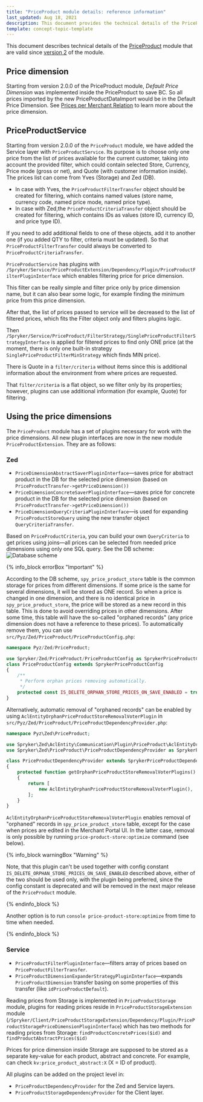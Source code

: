 ```yaml
---
title: "PriceProduct module details: reference information"
last_updated: Aug 18, 2021
description: This document provides the technical details of the PriceProduct module and price dimensions
template: concept-topic-template
---
```


This document describes technical details of the [PriceProduct](https://github.com/spryker/price-product) module that are valid since [version 2](/docs/scos/dev/module-migration-guides/migration-guide-priceproduct.html#upgrading-from-version-1-to-version-2) of the module.

## Price dimension

Starting from version 2.0.0 of the PriceProduct module, _Default Price Dimension_ was implemented inside the PriceProduct to save BC. So all prices imported by the new PriceProductDataImport would be in the Default Price Dimension. See [Prices per Merchant Relation](/docs/scos/user/features/{{page.version}}/merchant-custom-prices-feature-overview.html) to learn more about the price dimension.

## PriceProductService

Starting from version 2.0.0 of the `PriceProduct` module, we have added the Service layer with `PriceProductService`. Its purpose is to choose only one price from the list of prices available for the current customer, taking into account the provided filter, which could contain selected Store, Currency, Price mode (gross or net), and Quote (with customer information inside).
The prices list can come from Yves (Storage) and Zed (DB).

* In case with Yves, the `PriceProductFilterTransfer` object should be created for filtering, which contains named values (store name, currency code, named price mode, named price type).
* In case with Zed,the `PriceProductCriteriaTransfer` object should be created for filtering, which contains IDs as values (store ID, currency ID, and price type ID).

If you need to add additional fields to one of these objects, add it to another one (if you added QTY to filter, criteria must be updated). So that `PriceProductFilterTransfer` could always be converted to `PriceProductCriteriaTransfer`.

`PriceProductService` has plugins with `/Spryker/Service/PriceProductExtension/Dependency/Plugin/PriceProductFilterPluginInterface` which enables filtering price for price dimension.

This filter can be really simple and filter price only by price dimension name, but it can also bear some logic, for example finding the minimum price from this price dimension.

After that, the list of prices passed to service will be decreased to the list of filtered prices, which fits the Filter object only and filters plugins logic.

Then `/Spryker/Service/PriceProduct/FilterStrategy/SinglePriceProductFilterStrategyInterface` is applied for filtered prices to find only ONE price (at the moment, there is only one built-in strategy `SinglePriceProductFilterMinStrategy` which finds MIN price).

There is Quote in a `filter/criteria` without items since this is additional information about the environment from where prices are requested.

That `filter/criteria` is a flat object, so we filter only by its properties; however, plugins can use additional information (for example, Quote) for filtering.

## Using the price dimensions

The `PriceProduct` module has a set of plugins necessary for work with the price dimensions. All new plugin interfaces are now in the new module `PriceProductExtension`. They are as follows:

### Zed

- `PriceDimensionAbstractSaverPluginInterface`—saves price for abstract product in the DB for the selected price dimension (based on `PriceProductTransfer->getPriceDimension())`
- `PriceDimensionConcreteSaverPluginInterface`—saves price for concrete product in the DB for the selected price dimension (based on `PriceProductTransfer->getPriceDimension())`
- `PriceDimensionQueryCriteriaPluginInterface`—is used for expanding `PriceProductStoreQuery` using the new transfer object `QueryCriteriaTransfer`.

Based on `PriceProductCriteria`, you can build your own `QueryCriteria` to get prices using joins—all prices can be selected from needed price dimensions using only one SQL query. See the DB scheme:
![Database scheme](https://spryker.s3.eu-central-1.amazonaws.com/docs/Migration+and+Integration/Module+Migration+Guides/Migration+Guide+-+PriceProduct/priece-dimensions-diagram.png)

{% info_block errorBox "Important" %}

According to the DB scheme, `spy_price_product_store` table is the common storage for prices from different dimensions. If some price is the same for several dimensions, it will be stored as ONE record. So when a price is changed in one dimension, and there is no identical price in `spy_price_product_store`, the price will be stored as a new record in this table. This is done to avoid overriding prices in other dimensions. After some time, this table will have the so-called "orphaned records" (any price dimension does not have a reference to these prices). To automatically remove them, you can use `src/Pyz/Zed/PriceProduct/PriceProductConfig.php`:

```php
namespace Pyz/Zed/PriceProduct;

use Spryker/Zed/PriceProduct/PriceProductConfig as SprykerPriceProductConfig;
class PriceProductConfig extends SprykerPriceProductConfig
{
    /**
     * Perform orphan prices removing automatically.
     */
    protected const IS_DELETE_ORPHAN_STORE_PRICES_ON_SAVE_ENABLED = true;
}
```

Alternatively, automatic removal of "orphaned records" can be enabled by using `AclEntityOrphanPriceProductStoreRemovalVoterPlugin` in `src/Pyz/Zed/PriceProduct/PriceProductDependencyProvider.php`:

```php
namespace Pyz\Zed\PriceProduct;

use Spryker\Zed\AclEntity\Communication\Plugin\PriceProduct\AclEntityOrphanPriceProductStoreRemovalVoterPlugin;
use Spryker\Zed\PriceProduct\PriceProductDependencyProvider as SprykerPriceProductDependencyProvider;

class PriceProductDependencyProvider extends SprykerPriceProductDependencyProvider
{
    protected function getOrphanPriceProductStoreRemovalVoterPlugins(): array
    {
        return [
            new AclEntityOrphanPriceProductStoreRemovalVoterPlugin(),
        ];
    }
}
```

`AclEntityOrphanPriceProductStoreRemovalVoterPlugin` enables removal of "orphaned" records in 
`spy_price_product_store` table, except for the case when prices are edited in the Merchant Portal UI.
In the latter case, removal is only possible by running `price-product-store:optimize` command (see below).

{% info_block warningBox "Warning" %}

Note, that this plugin can't be used together with config constant `IS_DELETE_ORPHAN_STORE_PRICES_ON_SAVE_ENABLED` described above, either of the two should be used only, with the plugin being preferred, since the config constant is deprecated and will be removed in the next major release of the `PriceProduct` module.

{% endinfo_block %}

Another option is to run `console price-product-store:optimize` from time to time when needed.

{% endinfo_block %}

### Service

- `PriceProductFilterPluginInterface`—filters array of prices based on `PriceProductFilterTransfer`.
- `PriceProductDimensionExpanderStrategyPluginInterface`—expands `PriceProductDimension` transfer basing on some properties of this transfer (like `idPriceProductDefault`).

Reading prices from Storage is implemented in `PriceProductStorage` module, plugins for reading prices reside in `PriceProductStorageExtension` module (`/Spryker/Client/PriceProductStorageExtension/Dependency/Plugin/PriceProductStoragePriceDimensionPluginInterface`) which has two methods for reading prices from Storage: `findProductConcretePrices($id)` and `findProductAbstractPrices($id)`

Prices for price dimension inside Storage are supposed to be stored as a separate key-value for each product, abstract and concrete. For example, can check `kv:price_product_abstract:X` (X = ID of product).

All plugins can be added on the project level in:

- `PriceProductDependencyProvider` for the Zed and Service layers.
- `PriceProductStorageDependencyProvider` for the Client layer.
